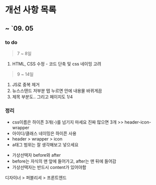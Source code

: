 # 개선 사항 목록

## ~ `09. 05

### to do

> 7 ~ 8일

<ol>
    <li> HTML, CSS 수정 - 코드 단축 및 css 네이밍 고려</li>
</ol>

> 9 ~ 14일

<ol>
    <li> JS로 중복 제거 </li>
    <li> 뉴스스탠드 저부분 탭 누르면 안에 내용물 바뀌게끔 </li>
    <li> 제목 부분도.. 그리고 페이지도 1/4</li>
</ol>

### 정리

<ul>
    <li> css이름은 하이픈 3개(-)를 넘기지 마세요 진짜 많으면 3개 >> header-icon-wrapper </li>
    <li> 아이디/클래스 네이밍은 하이픈 사용 </li>
    <li> header > wrapper > icon </li>
    <li> a태그 범위는 잘 생각해보고 넣으세요 </li>
</ul>

<ul>
    <li> 가상선택자 before와 after </li>
    <li> before는 자식의 맨 앞에 들어가고, after는 맨 뒤에 들어감 </li>
    <li> 가상선택자는 반드시 content가 있어야함 </li>
</ul>

디자이너 > 퍼블리셔 > 프론트엔드
